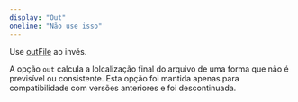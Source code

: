 ```yaml
---
display: "Out"
oneline: "Não use isso"
---
```


Use [outFile](#outfile) ao invés.

A opção `out` calcula a lolcalização final do arquivo de uma forma que não é previsível ou consistente.
Esta opção foi mantida apenas para compatibilidade com versões anteriores e foi descontinuada.
